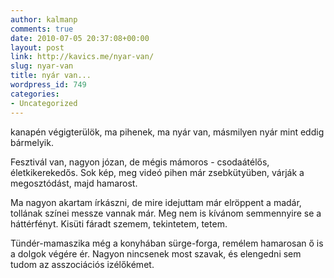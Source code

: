 ```yaml
---
author: kalmanp
comments: true
date: 2010-07-05 20:37:08+00:00
layout: post
link: http://kavics.me/nyar-van/
slug: nyar-van
title: nyár van...
wordpress_id: 749
categories:
- Uncategorized
---
```


kanapén végigterülök, ma pihenek, ma nyár van, másmilyen nyár mint eddig bármelyik.




Fesztivál van, nagyon józan, de mégis mámoros - csodaátélős, életkikerekedős. Sok kép, meg videó pihen már zsebkütyüben, várják a megosztódást, majd hamarost.




Ma nagyon akartam írkászni, de mire idejuttam már elröppent a madár, tollának színei messze vannak már. Meg nem is kívánom semmennyire se a háttérfényt. Kisüti fáradt szemem, tekintetem, tetem.




Tündér-mamaszika még a konyhában sürge-forga, remélem hamarosan ő is a dolgok végére ér. Nagyon nincsenek most szavak, és elengedni sem tudom az asszociációs izélőkémet.
